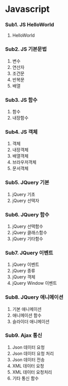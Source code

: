 # Javascript

### Sub1. JS HelloWorld
1. HelloWorld

### Sub2. JS 기본문법
1. 변수
2. 연산자
3. 조건문
4. 반복문
5. 배열

### Sub3. JS 함수
1. 함수
2. 내장함수

### Sub4. JS 객체
1. 객체
2. 내장객체
3. 배열객체
4. 브라우저객체
5. 문서객체

### Sub5. JQuery 기본
1. jQuery 기초
2. jQuery 선택자

### Sub6. JQuery 함수
1. jQuery 선택함수
2. jQuery 클래스함수
3. jQuery 기타함수

### Sub7. JQuery 이벤트
1. jQuery 이벤트
2. jQuery 종류
3. jQuery 객체
4. jQuery Window 이벤트

### Sub8. JQuery 애니메이션
1. 기본 애니메이션
2. 애니메이션 함수
3. 슬라이더 애니메이션

### Sub9. Ajax 통신
1. Json 데이터 요청
2. Json 데이터 요청 처리
3. Json 데이터 전송
4. XML 데이터 요청
5. XML 데이터 요청처리
6. 기타 통신 함수


